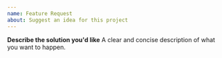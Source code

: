 ```yaml
---
name: Feature Request
about: Suggest an idea for this project
---
```


**Describe the solution you'd like**
A clear and concise description of what you want to happen.
